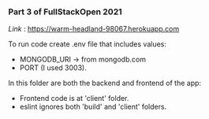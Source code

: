 ### Part 3 of FullStackOpen 2021

_Link_ : https://warm-headland-98067.herokuapp.com

To run code create .env file that includes values:

- MONGODB_URI -> from mongodb.com
- PORT (I used 3003).

In this folder are both the backend and frontend of the app:

- Frontend code is at 'client' folder.
- eslint ignores both 'build' and 'client' folders.
